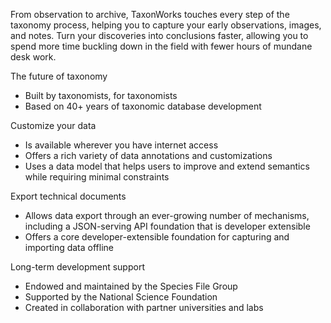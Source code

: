From observation to archive, TaxonWorks touches every step of the taxonomy process, helping you to capture your early 
observations, images, and notes. Turn your discoveries into conclusions faster, allowing you to spend more time buckling 
down in the field with fewer hours of mundane desk work.

The future of taxonomy
* Built by taxonomists, for taxonomists
* Based on 40+ years of taxonomic database development

Customize your data
* Is available wherever you have internet access
* Offers a rich variety of data annotations and customizations
* Uses a data model that helps users to improve and extend semantics while requiring minimal constraints

Export technical documents
* Allows data export through an ever-growing number of mechanisms, including a JSON-serving API foundation that is developer 
extensible
* Offers a core developer-extensible foundation for capturing and importing data offline

Long-term development support
* Endowed and maintained by the Species File Group
* Supported by the National Science Foundation
* Created in collaboration with partner universities and labs